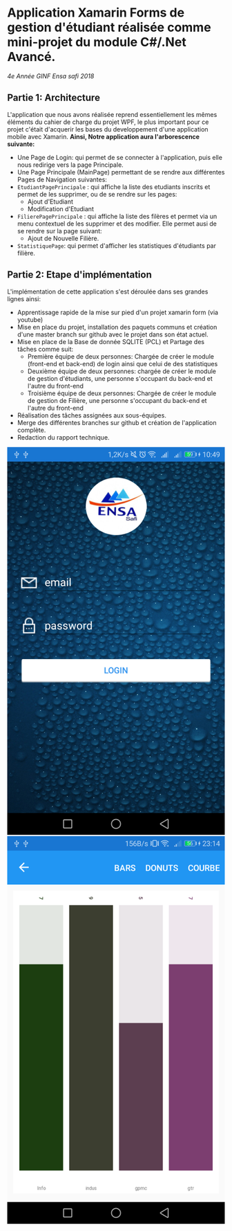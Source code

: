 # Application Xamarin Forms de gestion d'étudiant réalisée comme mini-projet du module C#/.Net Avancé.
_4e Année GINF Ensa safi 2018_

## Partie 1: Architecture
L'application que nous avons réalisée reprend essentiellement les mêmes éléments du cahier de charge du projet WPF, le plus important pour ce projet c'était d'acquerir les bases du developpement d'une application mobile avec Xamarin.
**Ainsi, Notre application aura l'arborescence suivante:**
* Une Page de Login: qui permet de se connecter à l'application, puis elle nous redirige vers la page Principale.
* Une Page Principale (MainPage) permettant de se rendre aux différentes Pages de Navigation suivantes:
* `EtudiantPagePrincipale` : qui affiche la liste des etudiants inscrits et permet de les supprimer, 
            ou de se rendre sur les pages:
  - Ajout d'Etudiant
  - Modification d'Etudiant
* `FilierePagePrincipale` : qui affiche la liste des filères et permet via un menu contextuel de 
            les supprimer et des modifier. Elle permet ausi de se rendre sur la page suivant:
  - Ajout de Nouvelle Filière.
* `StatistiquePage`: qui permet d'afficher les statistiques d'étudiants par filière.


## Partie 2: Etape d'implémentation
L'implémentation de cette application s'est déroulée dans ses grandes lignes ainsi:
- Apprentissage rapide de la mise sur pied d'un projet xamarin form (via youtube)
- Mise en place du projet, installation des paquets communs et création d'une master branch sur github 
        avec le projet dans son état actuel.
- Mise en place de la Base de donnée SQLITE (PCL) et Partage des tâches comme suit:
  - Première équipe de deux personnes: Chargée de créer le module (front-end et back-end) de login 
            ainsi que celui de des statistiques 
  - Deuxième équipe de deux personnes: chargée de créer le module de gestion d'étudiants,
             une personne s'occupant du back-end et l'autre du front-end
  - Troisième équipe de deux personnes: Chargée de créer le module de gestion de Filière, 
            une personne s'occupant du back-end et l'autre du front-end
- Réalisation des tâches assignées aux sous-équipes.
- Merge des différentes branches sur github et création de l'application complète.
- Redaction du rapport technique.

![alt text](https://github.com/WilChrist/App4/blob/master/29993753_1296062597209382_175175237_o.png)
![alt text](https://github.com/WilChrist/App4/blob/master/31135880_1310386472443661_606139119_o.png)
